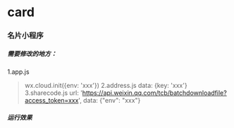 # card
### 名片小程序


##### 需要修改的地方：
1.app.js
> wx.cloud.init({env: 'xxx'})
2.address.js
> data: {key: 'xxx'}
3.sharecode.js
> url: 'https://api.weixin.qq.com/tcb/batchdownloadfile?access_token=xxx',
> data: {"env": "xxx"}


##### 运行效果

